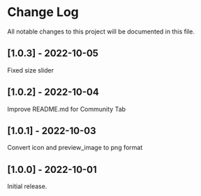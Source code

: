 # Change Log
All notable changes to this project will be documented in this file.

## [1.0.3] - 2022-10-05
 
Fixed size slider

## [1.0.2] - 2022-10-04
 
Improve README.md for Community Tab

## [1.0.1] - 2022-10-03
 
Convert icon and preview_image to png format

## [1.0.0] - 2022-10-01
 
Initial release.
